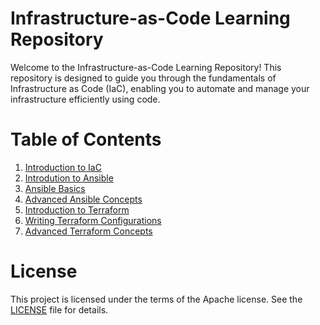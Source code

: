 # Infrastructure-as-Code Learning Repository
Welcome to the Infrastructure-as-Code Learning Repository! This repository is designed to guide you through the fundamentals of Infrastructure as Code (IaC), enabling you to automate and manage your infrastructure efficiently using code.

# Table of Contents
1. [Introduction to IaC](./intro-IaC.md)
2. [Introdution to Ansible](./intro-Ansible.md)
3. [Ansible Basics](./Basics-Ansible.md)
4. [Advanced Ansible Concepts](./Ansible-Concepts.md)
5. [Introduction to Terraform](./intro-Terraform.md)
6. [Writing Terraform Configurations](./Basics-Terraform.md)
7. [Advanced Terraform Concepts](./Advanced-Terraform.md)

# License
This project is licensed under the terms of the Apache license. See the [LICENSE](./LICENSE) file for details.